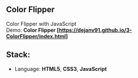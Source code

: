 ## Color Flipper

Color Flipper with JavaScript</br>
Demo: **Color Flipper [https://dejanv91.github.io/3-ColorFlipper/index.html]**

## Stack:
* Language: **HTML5**, **CSS3**, **JavaScript**
